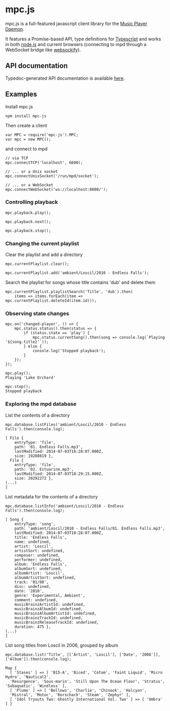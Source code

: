 # mpc.js

mpc.js is a full-featured javascript client library for the [Music Player Daemon](https://www.musicpd.org/).

It features a Promise-based API, type definitions for [Typescript](https://www.typescriptlang.org/)
and works in both [node.js](https://nodejs.org/) and current browsers (connecting to mpd through a
WebSocket bridge like [websockify](https://github.com/kanaka/websockify)).

## API documentation

Typedoc-generated API documentation is available [here](https://hbenl.github.io/mpc-js/typedoc/classes/_mpc_.mpc.html).

## Examples

Install mpc.js

```
npm install mpc-js
```

Then create a client

```
var MPC = require('mpc-js').MPC;
var mpc = new MPC();
```

and connect to mpd

```
// via TCP
mpc.connectTCP('localhost', 6600);

// ... or a Unix socket
mpc.connectUnixSocket('/run/mpd/socket');

// ... or a WebSocket
mpc.connectWebSocket('ws://localhost:8000/');
```

### Controlling playback

```
mpc.playback.play();

mpc.playback.next();

mpc.playback.stop();
```

### Changing the current playlist

Clear the playlist and add a directory

```
mpc.currentPlaylist.clear();

mpc.currentPlaylist.add('ambient/Loscil/2010 - Endless Falls');
```

Search the playlist for songs whose title contains 'dub' and delete them

```
mpc.currentPlaylist.playlistSearch('Title', 'dub').then(
	items => items.forEach(item => mpc.currentPlaylist.deleteId(item.id)));
```

### Observing state changes

```
mpc.on('changed-player', () => { 
	mpc.status.status().then(status => { 
		if (status.state == 'play') { 
			mpc.status.currentSong().then(song => console.log(`Playing '${song.title}'`));
		} else {
			console.log('Stopped playback');
		}
	});
});

mpc.play();
Playing 'Lake Orchard'

mpc.stop();
Stopped playback
```

### Exploring the mpd database

List the contents of a directory

```
mpc.database.listFiles('ambient/Loscil/2010 - Endless Falls').then(console.log);

[ File {
    entryType: 'file',
    path: '01. Endless Falls.mp3',
    lastModified: 2014-07-03T18:28:07.000Z,
    size: 19280819 },
  File {
    entryType: 'file',
    path: '02. Estuarine.mp3',
    lastModified: 2014-07-03T18:29:15.000Z,
    size: 20292272 },
(...)
]
```

List metadata for the contents of a directory

```
mpc.database.listInfo('ambient/Loscil/2010 - Endless Falls').then(console.log);

[ Song {
    entryType: 'song',
    path: 'ambient/Loscil/2010 - Endless Falls/01. Endless Falls.mp3',
    lastModified: 2014-07-03T18:28:07.000Z,
    title: 'Endless Falls',
    name: undefined,
    artist: 'Loscil',
    artistSort: undefined,
    composer: undefined,
    performer: undefined,
    album: 'Endless Falls',
    albumSort: undefined,
    albumArtist: 'Loscil',
    albumArtistSort: undefined,
    track: '01/08',
    disc: undefined,
    date: '2010',
    genre: 'Experimental, Ambient',
    comment: undefined,
    musicBrainzArtistId: undefined,
    musicBrainzAlbumId: undefined,
    musicBrainzAlbumArtistId: undefined,
    musicBrainzTrackId: undefined,
    musicBrainzReleaseTrackId: undefined,
    duration: 475 },
(...)
]
```

List song titles from Loscil in 2006, grouped by album

```
mpc.database.list('Title', [['Artist', 'Loscil'], ['Date', '2006']], ['Album']).then(console.log);

Map {
  [ 'Stases' ] => [ 'B15-A', 'Biced', 'Cotom', 'Faint Liquid', 'Micro Hydro', 'Nautical2',
  'Resurgence', 'Sous-marin', 'Still Upon The Ocean Floor', 'Stratus', 'Subaquatic', 'Windless' ],
  [ 'Plume' ] => [ 'Bellows', 'Charlie', 'Chinook', 'Halcyon',
  'Mistral', 'Motoc', 'Rorschach', 'Steam', 'Zephyr' ],
  [ 'Idol Tryouts Two: Ghostly International Vol. Two' ] => [ 'Umbra' ] }

```
